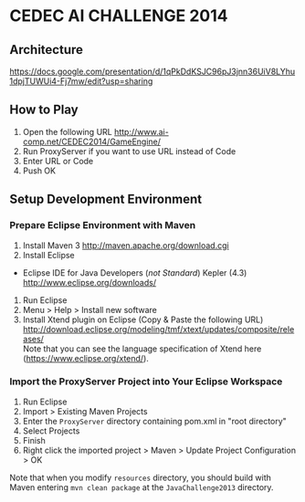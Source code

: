 CEDEC AI CHALLENGE 2014
=======================

## Architecture

https://docs.google.com/presentation/d/1qPkDdKSJC96pJ3jnn36UiV8LYhu1dpjTUWUi4-Fj7mw/edit?usp=sharing

## How to Play

1. Open the following URL
http://www.ai-comp.net/CEDEC2014/GameEngine/
1. Run ProxyServer if you want to use URL instead of Code
1. Enter URL or Code
1. Push OK

## Setup Development Environment

### Prepare Eclipse Environment with Maven
1. Install Maven 3
http://maven.apache.org/download.cgi
1. Install Eclipse
  * Eclipse IDE for Java Developers (*not Standard*) Kepler (4.3)
http://www.eclipse.org/downloads/
1. Run Eclipse
1. Menu > Help > Install new software
1. Install Xtend plugin on Eclipse (Copy & Paste the following URL)
http://download.eclipse.org/modeling/tmf/xtext/updates/composite/releases/  
Note that you can see the language specification of Xtend here (https://www.eclipse.org/xtend/).


### Import the ProxyServer Project into Your Eclipse Workspace
1. Run Eclipse
1. Import > Existing Maven Projects
1. Enter the ```ProxyServer``` directory containing pom.xml in "root directory"
1. Select Projects
1. Finish
1. Right click the imported project > Maven > Update Project Configuration > OK

Note that when you modify ```resources``` directory, you should build with Maven entering ```mvn clean package``` at the ```JavaChallenge2013``` directory.
